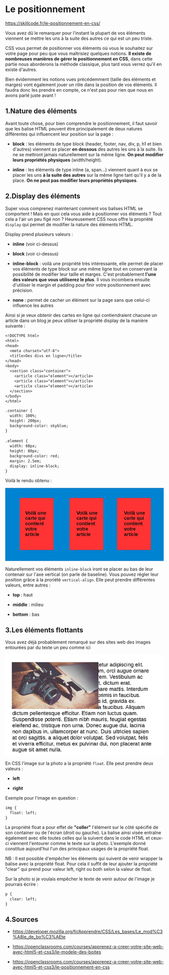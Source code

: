 # Le positionnement

https://skillcode.fr/le-positionnement-en-css/

Vous avez dû le remarquer pour l'instant la plupart de vos éléments viennent se mettre les uns à la suite des autres ce qui est un peu triste.

CSS vous permet de positionner vos éléments où vous le souhaitez sur votre page pour peu que vous maîtrisiez quelques notions. **Il existe de nombreuses manières de gérer le positionnement en CSS**, dans cette partie nous aborderons la méthode classique, plus tard vous verrez qu'il en existe d'autres.

Bien évidemment les notions vues précédemment (taille des éléments et marges) vont également jouer un rôle dans la position de vos éléments. Il faudra donc les prendre en compte, ce n'est pas pour rien que nous en avons parlé juste avant !

## 1\.Nature des éléments

Avant toute chose, pour bien comprendre le positionnement, il faut savoir que les balise HTML peuvent être principalement de deux natures différentes qui influencent leur position sur la page :

- **block** : les éléments de type block (header, footer, nav, div, p, h1 et bien d'autres) viennent se placer **en dessous** des autres les uns à la suite. Ils ne se mettront jamais naturellement sur la même ligne. **On peut modifier leurs propriétés physiques** (width/height).

- **inline** : les éléments de type inline (a, span...) viennent quant à eux se placer les uns **à la suite des autres** sur la même ligne tant qu'il y a de la place. **On ne peut pas modifier leurs propriétés physiques**.

## 2\.Display des éléments

Super vous comprenez maintenant comment vos balises HTML se comportent ! Mais en quoi cela vous aide à positionner vos éléments ? Tout cela a l'air un peu figé non ? Heureusement CSS nous offre la propriété ```display``` qui permet de modifier la nature des éléments HTML.

Display prend plusieurs valeurs :

- **inline** (voir ci-dessus)

- **block** (voir ci-dessus)

- **inline-block** : voilà une propriété très intéressante, elle permet de placer vos éléments de type block sur une même ligne tout en conservant la possibilité de modifier leur taille et marges. C'est probablement **l'une des valeurs que vous utiliserez le plus**. Il vous incombera ensuite d'utiliser le margin et padding pour finir votre positionnement avec précision.

- **none** : permet de cacher un élément sur la page sans que celui-ci influence les autres

Ainsi si je veux obtenir des cartes en ligne qui contiendraient chacune un article dans un blog je peux utiliser la propriété display de la manière suivante :

```
<!DOCTYPE html>
<html>
<head>
  <meta charset="utf-8">
  <title>Des divs en ligne</title>
</head>
<body>
  <section class="container">
    <article class="element"></article>
    <article class="element"></article>
    <article class="element"></article>
  </section>
</body>
</html>

```

```
.container {
  width: 100%;
  height: 200px;
  background-color: skyblue;
}

.element {
  width: 60px;
  height: 80px;
  background-color: red;
  margin: 2.5em;
  display: inline-block;
}

```
Voilà le rendu obtenu :

![inline block model](illustrations/exemple-inline-block-css.jpg)

Naturellement vos éléments ```inline-block``` iront se placer au bas de leur contenair sur l'axe vertical (on parle de baseline). Vous pouvez régler leur position grâce à la proriété ```vertical-align```. Elle peut prendre différentes valeurs, entre autres :

- **top** : haut

- **middle** : milieu

- **bottom** : bas

## 3\.Les éléments flottants

Vous avez déjà probablement remarqué sur des sites web des images entourées par du texte un peu comme ici

![image de float](illustrations/exemple-float-left-css.jpg)

En CSS l'image sur la photo a la propriété ```float```. Elle peut prendre deux valeurs :

- **left**

- **right**

Exemple pour l'image en question :

```
img {
  float: left;
}

```

La propriété float a pour effet de **"coller"** l'élément sur le côté spécifié de son container ou de l'écran (droit ou gauche). La balise ainsi visée entraîne également avec elle toutes celles qui la suivent dans le code HTML et ceux-ci viennent l'entourer comme le texte sur la photo. L'exemple donné constitue aujourd'hui l'un des principaux usages de la propriété float.

NB : Il est possible d'empêcher les éléments qui suivent de venir wrapper la balise avec la propriété float. Pour cela il suffit de leur ajouter la propriété "clear" qui prend pour valeur left, right ou both selon la valeur de float.

Sur la photo si je voulais empêcher le texte de venir autour de l'image je pourrais écrire :

```
p {
  clear: left;
}

```

## 4\.Sources

- https://developer.mozilla.org/fr/Apprendre/CSS/Les_bases/Le_mod%C3%A8le_de_bo%C3%AEte

- https://openclassrooms.com/courses/apprenez-a-creer-votre-site-web-avec-html5-et-css3/le-modele-des-boites

- https://openclassrooms.com/courses/apprenez-a-creer-votre-site-web-avec-html5-et-css3/le-positionnement-en-css
